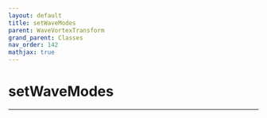 ```yaml
---
layout: default
title: setWaveModes
parent: WaveVortexTransform
grand_parent: Classes
nav_order: 142
mathjax: true
---
```


#  setWaveModes




---

